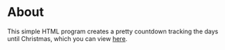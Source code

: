 # About
This simple HTML program creates a pretty countdown tracking the days until Christmas, which you can view [here](https://eliaselliotson.github.io/ChristmasCountdown/).
